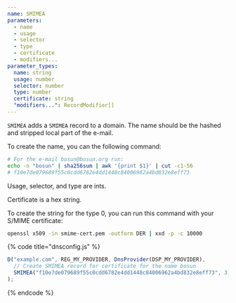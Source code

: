 ```yaml
---
name: SMIMEA 
parameters:
  - name
  - usage
  - selector
  - type
  - certificate
  - modifiers...
parameter_types:
  name: string
  usage: number
  selector: number
  type: number
  certificate: string
  "modifiers...": RecordModifier[]
---
```


`SMIMEA` adds a `SMIMEA` record to a domain. The name should be the hashed and stripped local part of the e-mail. 

To create the name, you can the following command:

```bash
# For the e-mail bosun@bosun.org run:
echo -n "bosun" | sha256sum | awk '{print $1}' | cut -c1-56
# f10e7de079689f55c0cdd6782e4dd1448c84006962a4bd832e8eff73
```

Usage, selector, and type are ints.

Certificate is a hex string.

To create the string for the type 0, you can run this command with your S/MIME certificate:

```bash
openssl x509 -in smime-cert.pem -outform DER | xxd -p -c 10000
```

{% code title="dnsconfig.js" %}
```javascript
D("example.com", REG_MY_PROVIDER, DnsProvider(DSP_MY_PROVIDER),
  // Create SMIMEA record for certificate for the name bosun
  SMIMEA("f10e7de079689f55c0cdd6782e4dd1448c84006962a4bd832e8eff73", 3, 0, 0, "30820353308202f8a003020102..."),
);
```
{% endcode %}
